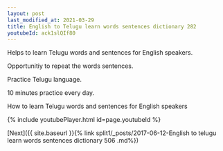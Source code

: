 ```yaml
---
layout: post
last_modified_at: 2021-03-29
title: English to Telugu learn words sentences dictionary 282 
youtubeId: ack1slQIf80
---
```

 
 
Helps to learn Telugu words and sentences for English speakers.

Opportunitiy to repeat the words sentences. 

Practice Telugu language. 
 
10 minutes practice every day. 
 
How to learn Telugu words and sentences for English speakers 
 
{% include youtubePlayer.html id=page.youtubeId %}
 
 
[Next]({{ site.baseurl }}{% link  split1/_posts/2017-06-12-English to telugu learn words sentences dictionary 506 .md%})
 
